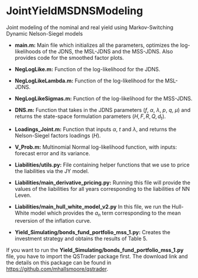 # JointYieldMSDNSModeling
Joint modeling of the nominal and real yield using Markov-Switching Dynamic Nelson-Siegel models

* **main.m:**
Main file which initializes all the parameters, optimizes the log-likelihoods of the JDNS, the MSL-JDNS and the MSS-JDNS. Also provides code for the smoothed factor plots.

* **NegLogLike.m:**
Function of the log-likelihood for the JDNS.

* **NegLogLikeLambda.m:**
Function of the log-likelihood for the MSL-JDNS.

* **NegLogLikeSigmas.m:**
Function of the log-likelihood for the MSS-JDNS.

* **DNS.m:**
Function that takes in the JDNS parameters ($f$, $\alpha$, $\lambda$, $p$, $q$, $\mu$) and returns the state-space formulation parameters ($H, F, R, Q, d_t$).

* **Loadings\_Joint.m:**
Function that inputs $\alpha$, $t$ and $\lambda$, and returns the Nelson-Siegel factors loadings ($H$).

* **V\_Prob.m:**
Multinomial Normal log-likelihood function, with inputs: forecast error and its variance.

* **Liabilities/utils.py:**
File containing helper functions that we use to price the liabilities via the JY model.

* **Liabilities/main\_derivative\_pricing.py:**
Running this file will provide the values of the liabilities for all years corresponding to the liabilities of NN Leven.

* **Liabilities/main\_hull\_white\_model\_v2.py**
In this file, we run the Hull-White model which provides the $a_n$ term corresponding to the mean reversion of the inflation curve.

* **Yield\_Simulating/bonds\_fund\_portfolio\_mss\_1.py:**
Creates the investment strategy and obtains the results of Table 5.


If you want to run the **Yield\_Simulating/bonds\_fund\_portfolio\_mss\_1.py** file, you have to import the QSTrader package first. The download link and the details on this package can be found in https://github.com/mhallsmoore/qstrader.
